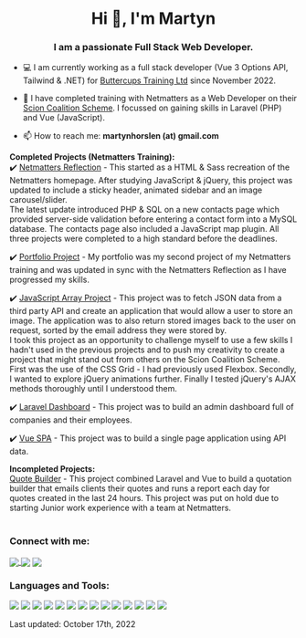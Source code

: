 <h1 align="center">Hi 👋, I'm Martyn</h1>
<h3 align="center">I am a passionate Full Stack Web Developer.</h3>

- :computer: I am currently working as a full stack developer (Vue 3 Options API, Tailwind & .NET) for [Buttercups Training Ltd](https://www.buttercupstraining.co.uk/) since November 2022.

- :green_book: I have completed training with Netmatters as a Web Developer on their [Scion Coalition Scheme](https://www.netmatters.co.uk/train-for-a-career-in-tech). I focussed on gaining skills in Laravel (PHP) and Vue (JavaScript).

<!-- - :notebook: I’ve recently paused study on a **'Back-End Engineer'** course on **Codecademy.com** to focus on the aforementioned training. I plan to return and complete this at a future date. ([Codecademy Profile](https://www.codecademy.com/profiles/martynhorslen))

- :chart_with_upwards_trend: My portfolio can be found [here](https://martyn-horslen.netmatters-scs.co.uk/).

- :office: Seeking my first junior role.  -->

- 📫 How to reach me: **martynhorslen (at) gmail.com**

**Completed Projects (Netmatters Training):**<br />
:heavy_check_mark: [Netmatters Reflection](https://github.com/MartynHorslen/Netmatters) - This started as a HTML & Sass recreation of the Netmatters homepage. After studying JavaScript & jQuery, this project was updated to include a sticky header, animated sidebar and an image carousel/slider. <br />
The latest update introduced PHP & SQL on a new contacts page which provided server-side validation before entering a contact form into a MySQL database. The contacts page also included a JavaScript map plugin. All three projects were completed to a high standard before the deadlines.

:heavy_check_mark: [Portfolio Project](https://github.com/MartynHorslen/Portfolio) - My portfolio was my second project of my Netmatters training and was updated in sync with the Netmatters Reflection as I have progressed my skills.

:heavy_check_mark: [JavaScript Array Project](https://github.com/MartynHorslen/js-array) - This project was to fetch JSON data from a third party API and create an application that would allow a user to store an image. The application was to also return stored images back to the user on request, sorted by the email address they were stored by. <br />
I took this project as an opportunity to challenge myself to use a few skills I hadn't used in the previous projects and to push my creativity to create a project that might stand out from others on the Scion Coalition Scheme. First was the use of the CSS Grid - I had previously used Flexbox. Secondly, I wanted to explore jQuery animations further. Finally I tested jQuery's AJAX methods thoroughly until I understood them.

:heavy_check_mark: [Laravel Dashboard](https://github.com/MartynHorslen/Laravel-Dashboard) - This project was to build an admin dashboard full of companies and their employees.

:heavy_check_mark: [Vue SPA](https://github.com/MartynHorslen/Vue-SPA) - This project was to build a single page application using API data.  

**Incompleted Projects:** <br />
[Quote Builder](https://github.com/MartynHorslen/quote-builder) - This project combined Laravel and Vue to build a quotation builder that emails clients their quotes and runs a report each day for quotes created in the last 24 hours. This project was put on hold due to starting Junior work experience with a team at Netmatters.
<br /><br />


<h3 align="left">Connect with me:</h3>
<p align="left">
<a href="mailto:martynhorslen@gmail.com" target="blank">
 <img align="center" src="https://img.shields.io/badge/Gmail-D14836?style=for-the-badge&logo=gmail&logoColor=white" />
 </a>
 <a href="https://www.linkedin.com/in/martyn-horslen/" target="blank"><img align="center" src="https://img.shields.io/badge/LinkedIn-0077B5?style=for-the-badge&logo=linkedin&logoColor=white" /></a>
<a href="https://instagram.com/martyn_horslen" target="blank"><img align="center" src="https://img.shields.io/badge/Instagram-E4405F?style=for-the-badge&logo=instagram&logoColor=white" /></a>
</p>

<h3 align="left">Languages and Tools:</h3>
<p align="left"> 
 <img src="https://img.shields.io/badge/GIT-E44C30?style=for-the-badge&logo=git&logoColor=white" />
 <img src="https://img.shields.io/badge/GitHub-100000?style=for-the-badge&logo=github&logoColor=white" />
 <img src="https://img.shields.io/badge/HTML5-E34F26?style=for-the-badge&logo=html5&logoColor=white" />
 <img src="https://img.shields.io/badge/CSS3-1572B6?style=for-the-badge&logo=css3&logoColor=white" />
 <img src="https://img.shields.io/badge/Sass-CC6699?style=for-the-badge&logo=sass&logoColor=white" />
 <img src="https://img.shields.io/badge/JavaScript-323330?style=for-the-badge&logo=javascript&logoColor=F7DF1E" />
 <img src="https://img.shields.io/badge/jQuery-0769AD?style=for-the-badge&logo=jquery&logoColor=white" />
 <img src="https://img.shields.io/badge/Bootstrap-563D7C?style=for-the-badge&logo=bootstrap&logoColor=white" />
 <img src="https://img.shields.io/badge/PHP-777BB4?style=for-the-badge&logo=php&logoColor=white" />
 <img src="https://img.shields.io/badge/MySQL-005C84?style=for-the-badge&logo=mysql&logoColor=white" />
 <img src="https://img.shields.io/badge/Composer-885630?style=for-the-badge&logo=Composer&logoColor=white" />
 <img src="https://img.shields.io/badge/Laravel-FF2D20?style=for-the-badge&logo=laravel&logoColor=white" />
 <img src="https://img.shields.io/badge/C%23-239120?style=for-the-badge&logo=c-sharp&logoColor=white" />
 <img src="https://img.shields.io/badge/.NET-5C2D91?style=for-the-badge&logo=.net&logoColor=white" />
</p>

Last updated: October 17th, 2022
